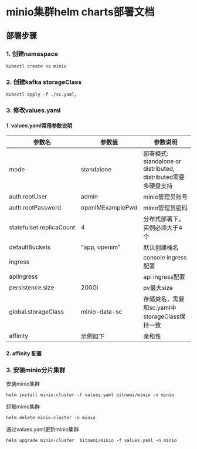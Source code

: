 # minio集群helm charts部署文档
## 部署步骤
### 1. 创建namespace
```
kubectl create ns minio
```
### 2. 创建kafka storageClass
```
kubectl apply -f ./sc.yaml;
```

### 3. 修改values.yaml
#### 1. values.yaml常用参数说明
|参数名   | 参数值|  参数说明    |
|  ----  | ----  | --- |
| mode | standalone | 部署模式: standalone or distributed, distributed需要多硬盘支持 |
| auth.rootUser | admin | minio管理员账号 |
| auth.rootPassword|  openIMExamplePwd  | minio管理员密码 |
| statefulset.replicaCount | 4 | 分布式部署下，实例必须大于4个 |
| defaultBuckets | "app, openim" | 默认创建桶名 |
| ingress | | console ingress配置 | 
| apiIngress | | api ingress配置  |
| persistence.size | 200Gi | pv最大size |
|global.storageClass| minio-data-sc |存储类名，需要和sc.yaml中storageClass保持一致|
| affinity | 示例如下| 亲和性 |

#### 2. affinity 配置


### 3. 安装minio分片集群
安装minio集群
```
helm install minio-cluster -f values.yaml bitnami/minio -n minio
```

卸载minio集群
```
helm delete minio-cluster -n minio
```

通过values.yaml更新minio集群
```
helm upgrade minio-cluster  bitnami/minio -f values.yaml -n minio
```